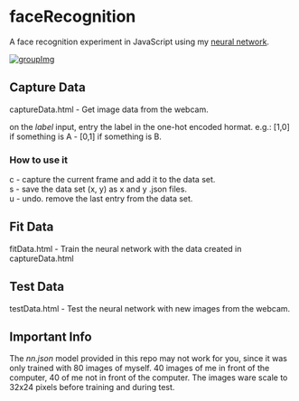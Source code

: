 # faceRecognition

A face recognition experiment in JavaScript using my [neural network](https://github.com/victorqribeiro/mlp).

[![groupImg](http://img.youtube.com/vi/KzXpdcOYwv0/0.jpg)](http://www.youtube.com/watch?v=KzXpdcOYwv0)

## Capture Data

captureData.html - Get image data from the webcam.

on the *label* input, entry the label in the one-hot encoded hormat. 
e.g.: [1,0] if something is A - [0,1] if something is B.

### How to use it
c - capture the current frame and add it to the data set.  
s - save the data set (x, y) as x and y .json files.  
u - undo. remove the last entry from the data set.  

## Fit Data

fitData.html - Train the neural network with the data created in captureData.html

## Test Data

testData.html - Test the neural network with new images from the webcam.

## Important Info

The *nn.json* model provided in this repo may not work for you, since it was only trained with 80 images of myself. 
40 images of me in front of the computer, 40 of me not in front of the computer.
The images ware scale to 32x24 pixels before training and during test.
